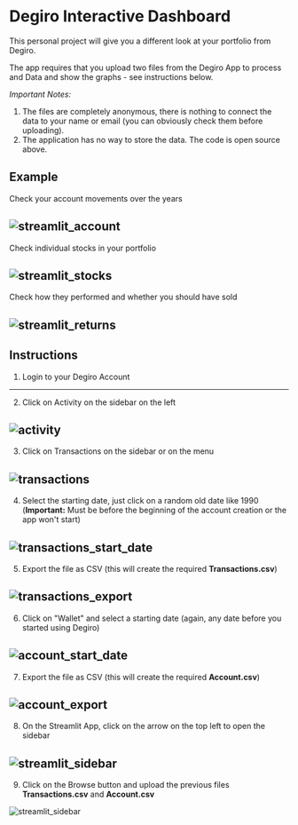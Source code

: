 # Degiro Interactive Dashboard

This personal project will give you a different look at your portfolio from Degiro.

The app requires that you upload two files from the Degiro App to process and Data and show the graphs - see instructions below.

*Important Notes:*
1. The files are completely anonymous, there is nothing to connect the data to your name or email (you can obviously check them before uploading).
2. The application has no way to store the data. The code is open source above.

## Example

Check your account movements over the years

![](https://github.com/KassiusKlay/degiro/blob/master/img/streamlit_account.png "streamlit_account")
---

Check individual stocks in your portfolio

![](https://github.com/KassiusKlay/degiro/blob/master/img/streamlit_stocks.png "streamlit_stocks")
---

Check how they performed and whether you should have sold

![](https://github.com/KassiusKlay/degiro/blob/master/img/streamlit_returns.png "streamlit_returns")
---

## Instructions

1. Login to your Degiro Account
---
2. Click on Activity on the sidebar on the left

![](https://github.com/KassiusKlay/degiro/blob/master/img/activity.png "activity")
---
3. Click on Transactions on the sidebar or on the menu
 
![](https://github.com/KassiusKlay/degiro/blob/master/img/transactions.png "transactions")
---
4. Select the starting date, just click on a random old date like 1990 (**Important:** Must be before the beginning of the account creation or the app won't start)
 
![](https://github.com/KassiusKlay/degiro/blob/master/img/transactions_start_date.png "transactions_start_date")
---
5. Export the file as CSV (this will create the required **Transactions.csv**)
 
![](https://github.com/KassiusKlay/degiro/blob/master/img/transactions_export.png "transactions_export")
---
6. Click on "Wallet" and select a starting date (again, any date before you started using Degiro)
 
![](https://github.com/KassiusKlay/degiro/blob/master/img/account_start_date.png "account_start_date")
---
7. Export the file as CSV (this will create the required **Account.csv**)
 
![](https://github.com/KassiusKlay/degiro/blob/master/img/account_export.png "account_export")
---
8. On the Streamlit App, click on the arrow on the top left to open the sidebar
 
![](https://github.com/KassiusKlay/degiro/blob/master/img/streamlit_sidebar.png "streamlit_sidebar")
---
9. Click on the Browse button and upload the previous files **Transactions.csv** and **Account.csv**
 
![](https://github.com/KassiusKlay/degiro/blob/master/img/streamlit_upload.png "streamlit_sidebar")

